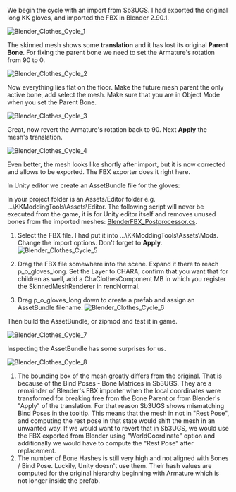 We begin the cycle with an import from Sb3UGS. I had exported the original long KK gloves, and imported the FBX in Blender 2.90.1.

![Blender_Clothes_Cycle_1](https://user-images.githubusercontent.com/104311725/167834474-728177f0-00b4-499d-a4ed-c8ae1512d396.png)

The skinned mesh shows some **translation** and it has lost its original **Parent Bone**. For fixing the parent bone we need to set the Armature's rotation from 90 to 0.

![Blender_Clothes_Cycle_2](https://user-images.githubusercontent.com/104311725/167834616-84179e3d-9e5c-45b7-b5fe-a9384b716fcd.png)

Now everything lies flat on the floor. Make the future mesh parent the only active bone, add select the mesh. Make sure that you are in Object Mode when you set the Parent Bone.

![Blender_Clothes_Cycle_3](https://user-images.githubusercontent.com/104311725/167834845-847b3768-6c05-41bc-bab9-e144c5816f8f.png)

Great, now revert the Armature's rotation back to 90. Next **Apply** the mesh's translation.

![Blender_Clothes_Cycle_4](https://user-images.githubusercontent.com/104311725/167834975-8cd07f3d-cfbc-418c-a67a-304a530f8557.png)

Even better, the mesh looks like shortly after import, but it is now corrected and allows to be exported. The FBX exporter does it right here.

In Unity editor we create an AssetBundle file for the gloves:

In your project folder is an Assets/Editor folder e.g. ...\KKModdingTools\Assets\Editor. The following script will never be executed from the game, it is for Unity editor itself and removes unused bones from the imported meshes: [BlenderFBX_Postprocessor.cs](https://github.com/enimaroah/3D-Misc/blob/master/Unity/BlenderFBX_Postprocessor.cs).

1. Select the FBX file. I had put it into ...\KKModdingTools\Assets\Mods. Change the import options. Don't forget to **Apply**.
![Blender_Clothes_Cycle_5](https://user-images.githubusercontent.com/104311725/167835356-d234c455-693c-4c54-8849-538e9bab6509.png)

2. Drag the FBX file somewhere into the scene. Expand it there to reach p_o_gloves_long. Set the Layer to CHARA, confirm that you want that for children as well, add a ChaClothesComponent MB in which you register the SkinnedMeshRenderer in rendNormal.

3. Drag p_o_gloves_long down to create a prefab and assign an AssetBundle filename.
![Blender_Clothes_Cycle_6](https://user-images.githubusercontent.com/104311725/167835494-7915bfa6-5dfe-4de0-a287-2ed1b4dfbf88.png)

Then build the AssetBundle, or zipmod and test it in game.

![Blender_Clothes_Cycle_7](https://user-images.githubusercontent.com/104311725/167835641-17c31942-57d3-4f5b-a4c9-1866f5506e30.png)

Inspecting the AssetBundle has some surprises for us.

![Blender_Clothes_Cycle_8](https://user-images.githubusercontent.com/104311725/167835789-6e8f41f2-88f5-4da3-a9e0-7eb61ec2b6c8.png)

1. The bounding box of the mesh greatly differs from the original. That is because of the Bind Poses - Bone Matrices in Sb3UGS. They are a remainder of Blender's FBX importer when the local coordinates were transformed for breaking free from the Bone Parent or from Blender's "Apply" of the translation. For that reason Sb3UGS shows mismatching Bind Poses in the tooltip. This means that the mesh in not in "Rest Pose", and computing the rest pose in that state would shift the mesh in an unwanted way. If we would want to revert that in Sb3UGS, we would use the FBX exported from Blender using "WorldCoordinate" option and additionally we would have to compute the "Rest Pose" after replacement.
2. The number of Bone Hashes is still very high and not aligned with Bones / Bind Pose. Luckily, Unity doesn't use them. Their hash values are computed for the original hierarchy beginning with Armature which is not longer inside the prefab.